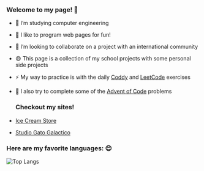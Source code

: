 <!--

### Hi! Lets Take a look at some stats: 👋
![Spencer's GitHub stats](https://github-readme-stats.vercel.app/api?username=papasj19&count_private=true&theme=dark)

-->
### Welcome to my page! 👋
- 🔭 I’m studying computer engineering
- 🌱 I like to program web pages for fun! 
- 👯 I’m looking to collaborate on a project with an international community
- 😄 This page is a collection of my school projects with some personal side projects
- ⚡ My way to practice is with the daily [Coddy](https://coddy.tech) and [LeetCode](https://leetcode.com) exercises
- 🎄 I also try to complete some of the [Advent of Code](https://adventofcode.com) problems

  ### Checkout my sites!
- [Ice Cream Store](https://www.mr-bills-market.com)
- [Studio Gato Galactico](https://www.studiogatogalactico.com)

  
### Here are my favorite languages: 😊
![Top Langs](https://github-readme-stats.vercel.app/api/top-langs/?username=papasj19&layout=compact&theme=dark)

<!--
**papasj19/papasj19** is a ✨ _special_ ✨ repository because its `README.md` (this file) appears on your GitHub profile.

Here are some ideas to get you started:

- 🔭 I’m currently working on ...
- 🌱 I’m currently learning ...
- 👯 I’m looking to collaborate on ...
- 🤔 I’m looking for help with ...
- 💬 Ask me about ...
- 📫 How to reach me: ...
- 😄 Pronouns: ...
- ⚡ Fun fact: ...
-->
